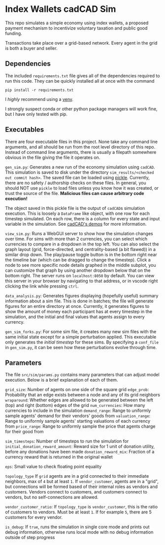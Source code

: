 # Index Wallets cadCAD Sim

This repo simulates a simple economy using index wallets, a proposed payment mechanism to incentivize voluntary taxation and public good funding.

Transactions take place over a grid-based network. Every agent in the grid is both a buyer and seller.

## Dependencies

The included `requirements.txt` file gives all of the dependencies required to run this code. They can be quickly installed all at once with the command

```
pip install -r requirements.txt
```

I _highly_ recommend using a [venv](https://docs.python.org/3/library/venv.html).

I strongly suspect conda or other python package managers will work fine, but I have only tested with pip.

## Executables

There are four executable files in this project. None take any command line arguments, and all should be run from the root level directory of this repo. Instead of command line arguments, there is usually a filepath somewhere obvious in the file giving the file it operates on.

`gen_sim.py`: Generates a new run of the economy simulation using `cadCAD`. This simulation is saved to disk under the directory `sim_results/<checked out commit hash>`. The saved file can be loaded using [pickle](https://docs.python.org/3/library/pickle.html). Currently, there are no safety / authorship checks on these files. In general, you should NOT use `pickle` to load files unless you know how it was created, or trust the source of the file. **Malicious files can cause arbitrary code execution!**

The object saved in this pickle file is the output of `cadCAD`s simulation execution. This is loosely a `DataFrame` like object, with one row for each timestep simulated. On each row, there is a column for every state and input variable in the simulation. See [cadCAD's demos](https://github.com/cadCAD-org/demos) for more information.

`view_sim.py`: Runs a WebGUI server to show how the simulation changes over time. For sims with more than 2 currencies, you can select which currencies to compare in a dropdown in the top left. You can also select the graph layout (grid, force-directed, and centrality-based (a bit flawed)) in a similar drop down. The play/pause toggle button is in the bottom right near the timeline bar (which can be dragged to change the timestep). Click a node to see more specific node details graphed in the middle subplot, you can customize that graph by using another dropdown below that on the bottom right. The server runs on `localhost:8050` by default. You can view this server in your browser by navigating to that address, or in vscode right clicking the link while pressing `ctrl`.

`data_analysis.py`: Generates figures displaying (hopefully useful) summary information about a sim file. This is done in batches; the file will generate figures for an entire directory at once. Currently, it generates figures to show the amount of money each participant has at every timestep in the simulation, and the initial and final values that agents assign to every currency.

`gen_sim_forks.py`: For some sim file, it creates many new sim files with the same initial state except for a simple perturbation applied. This executable only generates the _initial timestep_ for these sims. By specifying a `conf_file` in `gen_sim.py`, it can be seen how these perturbations evolve through time.

## Parameters

The file `src/sim/params.py` contains many parameters that can adjust model execution. Below is a brief explanation of each of them.

`grid_size`: Number of agents on one side of the square grid
`edge_prob`: Probability that an edge exists between a node and any of its grid neighbors
`wraparound`: Whether edges are allowed to be generated between the left (top) and right (bottom) edges of the grid
`num_currencies`: How many currencies to include in the simulation
`demand_range`: Range to uniformly sample agents' demand for their vendors' goods from
`valuation_range`: Range to uniformly sample agents' starting valuations of each currency from
`price_range`: Range to uniformly sample the price that agents charge for their good from

`sim_timesteps`: Number of timesteps to run the simulation for
`initial_donation_reward_amount`: Reward size for 1 unit of donation utility, before any donations have been made
`donation_reward_mix`: Fraction of a currency reward that is returned in the original wallet

`eps`: Small value to check floating point equality

`topology_type` If `grid` agents are in a grid connected to their immediate neighbors, max of `4` but at least `1`. If `vendor_customer`, agents are in a "grid", but connections will be formed based of their internal roles as vendors and customers. Vendors connect to customers, and customers connect to vendors, but no self-connections are allowed.

`vendor_customer_ratio`: If `topology_type` is `vendor_customer`, this is the ratio of customers to vendors. Must be at least `1`. If for example `5`, there are 5 customers for every vendor.

`is_debug`: If `true`, runs the simulation in single core mode and prints out debug information, otherwise runs local mode with no debug information outside of step progress

